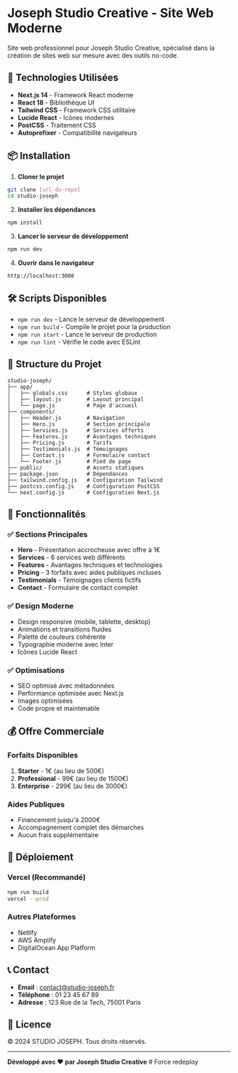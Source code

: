 # Joseph Studio Creative - Site Web Moderne

Site web professionnel pour Joseph Studio Creative, spécialisé dans la création de sites web sur mesure avec des outils no-code.

## 🚀 Technologies Utilisées

- **Next.js 14** - Framework React moderne
- **React 18** - Bibliothèque UI
- **Tailwind CSS** - Framework CSS utilitaire
- **Lucide React** - Icônes modernes
- **PostCSS** - Traitement CSS
- **Autoprefixer** - Compatibilité navigateurs

## 📦 Installation

1. **Cloner le projet**
```bash
git clone [url-du-repo]
cd studio-joseph
```

2. **Installer les dépendances**
```bash
npm install
```

3. **Lancer le serveur de développement**
```bash
npm run dev
```

4. **Ouvrir dans le navigateur**
```
http://localhost:3000
```

## 🛠️ Scripts Disponibles

- `npm run dev` - Lance le serveur de développement
- `npm run build` - Compile le projet pour la production
- `npm run start` - Lance le serveur de production
- `npm run lint` - Vérifie le code avec ESLint

## 📁 Structure du Projet

```
studio-joseph/
├── app/
│   ├── globals.css      # Styles globaux
│   ├── layout.js        # Layout principal
│   └── page.js          # Page d'accueil
├── components/
│   ├── Header.js        # Navigation
│   ├── Hero.js          # Section principale
│   ├── Services.js      # Services offerts
│   ├── Features.js      # Avantages techniques
│   ├── Pricing.js       # Tarifs
│   ├── Testimonials.js  # Témoignages
│   ├── Contact.js       # Formulaire contact
│   └── Footer.js        # Pied de page
├── public/              # Assets statiques
├── package.json         # Dépendances
├── tailwind.config.js   # Configuration Tailwind
├── postcss.config.js    # Configuration PostCSS
└── next.config.js       # Configuration Next.js
```

## 🎨 Fonctionnalités

### ✅ Sections Principales
- **Hero** - Présentation accrocheuse avec offre à 1€
- **Services** - 6 services web différents
- **Features** - Avantages techniques et technologies
- **Pricing** - 3 forfaits avec aides publiques incluses
- **Testimonials** - Témoignages clients fictifs
- **Contact** - Formulaire de contact complet

### ✅ Design Moderne
- Design responsive (mobile, tablette, desktop)
- Animations et transitions fluides
- Palette de couleurs cohérente
- Typographie moderne avec Inter
- Icônes Lucide React

### ✅ Optimisations
- SEO optimisé avec métadonnées
- Performance optimisée avec Next.js
- Images optimisées
- Code propre et maintenable

## 💰 Offre Commerciale

### Forfaits Disponibles
1. **Starter** - 1€ (au lieu de 500€)
2. **Professional** - 99€ (au lieu de 1500€)
3. **Enterprise** - 299€ (au lieu de 3000€)

### Aides Publiques
- Financement jusqu'à 2000€
- Accompagnement complet des démarches
- Aucun frais supplémentaire

## 🚀 Déploiement

### Vercel (Recommandé)
```bash
npm run build
vercel --prod
```

### Autres Plateformes
- Netlify
- AWS Amplify
- DigitalOcean App Platform

## 📞 Contact

- **Email** : contact@studio-joseph.fr
- **Téléphone** : 01 23 45 67 89
- **Adresse** : 123 Rue de la Tech, 75001 Paris

## 📄 Licence

© 2024 STUDIO JOSEPH. Tous droits réservés.

---

**Développé avec ❤️ par Joseph Studio Creative** # Force redeploy
